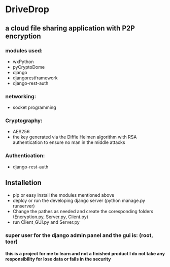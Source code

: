 # DriveDrop
## a cloud file sharing application with P2P encryption
### modules used:
- wxPython
- pyCryptoDome
- django
- djangorestframework
- django-rest-auth

### networking: 
- socket programming

### Cryptography: 
- AES256
- the key generated via the Diffie Helmen algorithm with RSA authentication to ensure no man in the middle attacks

### Authentication:
- django-rest-auth

## Installetion
- pip or easy install the modules mentioned above
- deploy or run the developing django server (python manage.py runserver)
- Change the pathes as needed and create the coresponding folders (Encryption.py, Server.py, Client.py)
- run Client_GUI.py and Server.py
### super user for the django admin panel and the gui is: (root, toor)  


#### this is a project for me to learn and not a finished product I do not take any responsibility for lose data or fails in the security
